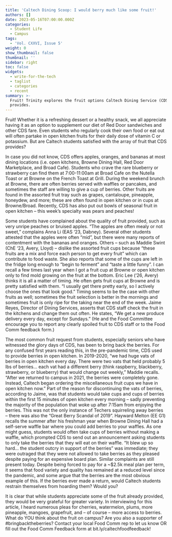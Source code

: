 ```yaml
---
title: 'Caltech Dining Scoop: I would berry much like some fruit!'
authors: []
date: 2023-05-16T07:00:00.000Z
categories:
  - Student Life
  - Campus
tags:
  - 'Vol. CXXVI, Issue 5'
weight: 0
show_thumbnail: false
thumbnail: ''
sidebar: right
toc: false
widgets:
  - write-for-the-tech
  - taglist
  - categories
  - recent
summary: >-
  Fruit! Trinity explores the fruit options Caltech Dining Service (CDS)
  provides.
---
```


Fruit! Whether it is a refreshing dessert or a healthy snack, we all appreciate having it as an option to supplement our diet of Red Door sandwiches and other CDS fare. Even students who regularly cook their own food or eat out will often partake in open kitchen fruits for their daily dose of vitamin C or potassium. But are Caltech students satisfied with the array of fruit that CDS provides?

In case you did not know, CDS offers apples, oranges, and bananas at most dining locations (i.e. open kitchens, Browne Dining Hall, Red Door Marketplace, and Broad Cafe). Students who crave the rare blueberry or strawberry can find them at 7:00-11:00am at Broad Cafe on the Nutella Toast or at Browne on the French Toast at Grill. During the weekend brunch at Browne, there are often berries served with waffles or pancakes, and sometimes the staff are willing to give a cup of berries. Other fruits are found in the assorted fruit tray such as grapes, cantaloupe, pineapple, honeydew, and more; these are often found in open kitchen or in cups at Browne/Broad. Recently, CDS has also put out bowls of seasonal fruit in open kitchen – this week’s specialty was pears and peaches! 

Some students have complained about the quality of fruit provided, such as very unripe peaches or bruised apples. “The apples are often mealy or not sweet,” complains Anna Li (EAS ‘23, Dabney). Several other students attested that the apples were often “mid”, but there were many reports of contentment with the bananas and oranges. Others – such as Maddie Swint (ChE ‘23, Avery, Lloyd) – dislike the assorted fruit cups because “these fruits are a mix and force each person to get every fruit” which can contribute to food waste. She also reports that some of the cups are left in the fridge long enough to “begin to ferment” and “taste a little funny”. I can recall a few times last year when I got a fruit cup at Browne or open kitchen only to find mold growing on the fruit at the bottom. Eric Lee (‘26, Avery) thinks it is all a matter of timing. He often gets fruit cups at Browne and is pretty satisfied with them. “I usually get there pretty early, so I actively choose the ones that look good.” Timing seems to be the case with other fruits as well; sometimes the fruit selection is better in the mornings and sometimes fruit is only ripe for the taking near the end of the week. Jaime Reyes, Director of Dining Services, asserts that CDS staff check the fruit in the kitchens and change them out often. He states, “We get a new produce delivery every day, except for Sundays.” (He and the Food Committee encourage you to report any clearly spoiled fruit to CDS staff or to the Food Comm feedback form.) 

The most common fruit request from students, especially seniors who have witnessed the glory days of CDS, has been to bring back the berries. For any confused first years reading this, in the pre-pandemic time, CDS used to provide berries in open kitchen. In 2019-2020, “we had huge vats of berries in open kitchen every day. There were two vats that held probably 5 lbs of berries… each vat had a different berry (think raspberry, blackberry, strawberry, or blueberry) that would change out weekly,” Maddie recalls. “After we returned to campus in 2021, the berries were completely gone. Instead, Caltech began ordering the miscellaneous fruit cups we have in open kitchen now.” Part of the reason for discontinuing the vats of berries, according to Jaime, was that students would take cups and cups of berries within the first 15 minutes of open kitchen every morning – sadly preventing the majority of the population that woke up after 7:15am from enjoying the berries. This was not the only instance of Techers squirreling away berries – there was also the “Great Berry Scandal of 2019”. Hayward Melton (EE G1) recalls the summer after his freshman year when Browne Dining Hall had a self-serve waffle bar where you could add berries to your waffles. As one might guess, students would often take cups of berries without making a waffle, which prompted CDS to send out an announcement asking students to only take the berries that they will eat on their waffle. “It blew up so hard… the student outcry in support of the berries” was immediate; they were outraged that they were not allowed to take berries as they pleased despite paying for an expensive board plan. Similar complaints are still present today. Despite being forced to pay for a ~$2.5k meal plan per term, it seems that food variety and quality has remained at a reduced level since the pandemic, and some argue that the berries are the most obvious example of this. If the berries ever made a return, would Caltech students restrain themselves from hoarding them? Would you?

It is clear that while students appreciate some of the fruit already provided, they would be very grateful for greater variety. In interviewing for this article, I heard numerous pleas for cherries, watermelon, plums, more pineapple, mangoes, grapefruit, and – of course – more access to berries. What do YOU think about the fruit on campus? Are you also a supporter of #bringbacktheberries? Contact your local Food Comm rep to let us know OR fill out the Food Comm Feedback form at bit.ly/caltechfoodfeedback!
